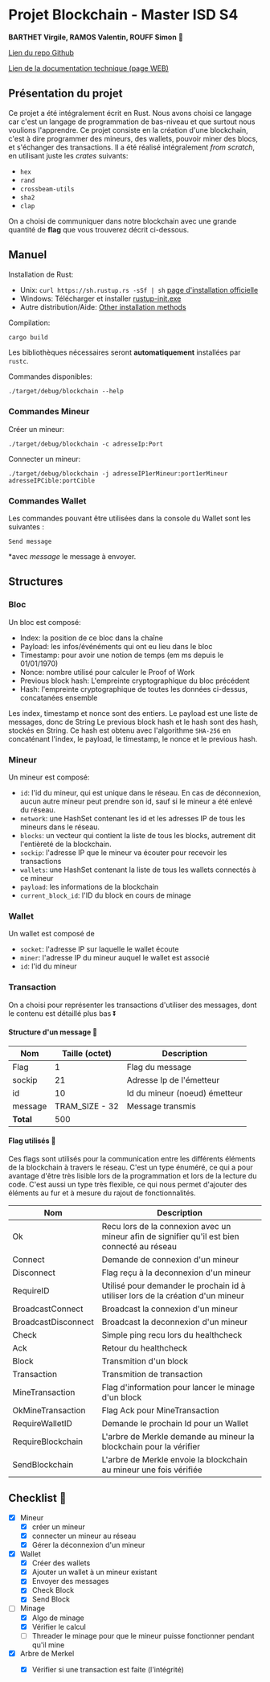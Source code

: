 # Projet Blockchain - Master ISD S4

**BARTHET Virgile, RAMOS Valentin, ROUFF Simon** :pencil: 

[Lien du repo Github](https://github.com/VClone-bot/Sedfik-V-Blockchain/tree/master) 

[Lien de la documentation technique (page WEB)](https://vclone-bot.github.io/Sedfik-V-Blockchain/blockchain/index.html)

## Présentation du projet

Ce projet a été intégralement écrit en Rust. Nous avons choisi ce langage car c'est un langage de programmation de bas-niveau et que surtout nous voulions l'apprendre.
Ce projet consiste en la création d'une blockchain, c'est à dire programmer des mineurs, des wallets, pouvoir miner des blocs, et s'échanger des transactions. Il a été réalisé intégralement *from scratch*, en utilisant juste les *crates* suivants:
* `hex`
* `rand`
* `crossbeam-utils`
* `sha2`
* `clap`

On a choisi de communiquer dans notre blockchain avec une grande quantité de **flag** que vous trouverez décrit ci-dessous.


## Manuel

Installation de Rust:
* Unix: ```curl https://sh.rustup.rs -sSf | sh```  [page d'installation officielle](https://www.rust-lang.org/tools/install)
* Windows: Télécharger et installer [rustup-init.exe](https://static.rust-lang.org/rustup/dist/i686-pc-windows-gnu/rustup-init.exe)
* Autre distribution/Aide: [Other installation methods](https://forge.rust-lang.org/infra/other-installation-methods.html)

Compilation:
``` bash = 
cargo build
```
Les bibliothèques nécessaires seront **automatiquement** installées par ```rustc```.

Commandes disponibles:
```bash=
./target/debug/blockchain --help
```
### Commandes Mineur
Créer un mineur:
```bash=
./target/debug/blockchain -c adresseIp:Port
```

Connecter un mineur:
```bash=
./target/debug/blockchain -j adresseIP1erMineur:port1erMineur adresseIPCible:portCible
```
### Commandes Wallet
Les commandes pouvant être utilisées dans la console du Wallet sont les suivantes :

```bash=
Send message
```

*avec *message* le message à envoyer.


## Structures
### Bloc

Un bloc est composé:
 * Index: la position de ce bloc dans la chaîne
 * Payload: les infos/événéments qui ont eu lieu dans le bloc
 * Timestamp: pour avoir une notion de temps (em ms depuis le 01/01/1970)
 * Nonce: nombre utilisé pour calculer le Proof of Work
 * Previous block hash: L'empreinte cryptographique du bloc précédent
 * Hash: l'empreinte cryptographique de toutes les données ci-dessus, concatanées ensemble

Les index, timestamp et nonce sont des entiers.
Le payload est une liste de messages, donc de String
Le previous block hash et le hash sont des hash, stockés en String. Ce hash est obtenu avec l'algorithme `SHA-256` en concaténant l'index, le payload, le timestamp, le nonce et le previous hash.
### Mineur

Un mineur est composé:
* `id`: l'id du mineur, qui est unique dans le réseau. En cas de déconnexion, aucun autre mineur peut prendre son id, sauf si le mineur a été enlevé du réseau.
* `network`: une HashSet contenant les id et les adresses IP de tous les mineurs dans le réseau.
* `blocks`: un vecteur qui contient la liste de tous les blocks, autrement dit l'entièreté de la blockchain.
* `sockip`: l'adresse IP que le mineur va écouter pour recevoir les transactions
* `wallets`: une HashSet contenant la liste de tous les wallets connectés à ce mineur
* `payload`: les informations de la blockchain
* `current_block_id`: l'ID du block en cours de minage
### Wallet

Un wallet est composé de 
* `socket`: l'adresse IP sur laquelle le wallet écoute
* `miner`: l'adresse IP du mineur auquel le wallet est associé
* `id`: l'id du mineur

### Transaction

On a choisi pour représenter les transactions d'utiliser des messages, dont le contenu est détaillé plus bas :arrow_double_down: 

#### Structure d'un message :email: 

|Nom|Taille (octet)|Description|
|--|--|--|
|Flag|1|Flag du message|
|sockip|21|Adresse Ip de l'émetteur|
|id|10|Id du mineur (noeud) émetteur|
|message|TRAM_SIZE - 32| Message transmis|
|**Total**|500|

#### Flag utilisés :triangular_flag_on_post: 

Ces flags sont utilisés pour la communication entre les différents éléments de la blockchain à travers le réseau. C'est un type énuméré, ce qui a pour avantage d'être très lisible lors de la programmation et lors de la lecture du code. C'est aussi un type très flexible, ce qui nous permet d'ajouter des éléments au fur et à mesure du rajout de fonctionnalités.

|Nom|Description|
|--|--|
|Ok|Recu lors de la connexion avec un mineur afin de signifier qu'il est bien connecté au réseau|
|Connect|Demande de connexion d'un mineur|
|Disconnect|Flag reçu à la deconnexion d'un mineur|
|RequireID|Utilisé pour demander le prochain id à utiliser lors de la création d'un mineur|
|BroadcastConnect|Broadcast la connexion d'un mineur|
|BroadcastDisconnect|Broadcast la deconnexion d'un mineur|
|Check|Simple ping recu lors du healthcheck|
|Ack|Retour du healthcheck|
|Block|Transmition d'un block|
|Transaction|Transmition de transaction|
|MineTransaction|Flag d'information pour lancer le minage d'un block|
|OkMineTransaction|Flag Ack pour MineTransaction|
|RequireWalletID|Demande le prochain Id pour un Wallet|
|RequireBlockchain|L'arbre de Merkle demande au mineur la blockchain pour la vérifier|
|SendBlockchain| L'arbre de Merkle envoie la blockchain au mineur une fois vérifiée|

## Checklist :pencil: 
- [X] Mineur
    - [x] créer un mineur
    - [x] connecter un mineur au réseau
    - [x] Gérer la déconnexion d'un mineur 
- [x] Wallet 
    - [x] Créer des wallets
    - [x] Ajouter un wallet à un mineur existant
    - [x] Envoyer des messages
    - [x] Check Block
    - [x] Send Block 
- [ ] Minage 
    - [x] Algo de minage
    - [x] Vérifier le calcul
    - [ ] Threader le minage pour que le mineur puisse fonctionner pendant qu'il mine
- [x] Arbre de Merkel
    - [x] Vérifier si une transaction est faite (l'intégrité)


